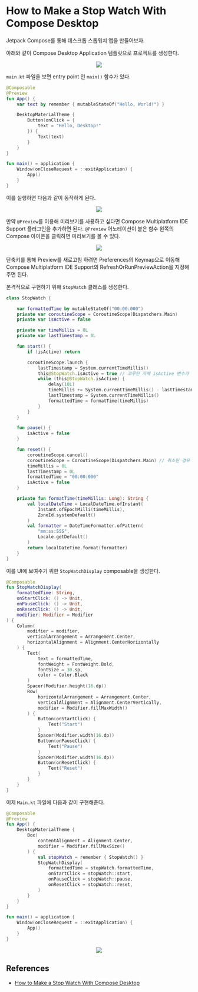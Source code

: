 # How to Make a Stop Watch With Compose Desktop

Jetpack Compose를 통해 데스크톱 스톱워치 앱을 만들어보자.

아래와 같이 Compose Desktop Application 템플릿으로 프로젝트를 생성한다.

<div align="center">
<img src="img/template.png">
</div>

`main.kt` 파일을 보면 entry point 인 `main()` 함수가 있다.

```kotlin
@Composable
@Preview
fun App() {
    var text by remember { mutableStateOf("Hello, World!") }

    DesktopMaterialTheme {
        Button(onClick = {
            text = "Hello, Desktop!"
        }) {
            Text(text)
        }
    }
}

fun main() = application {
    Window(onCloseRequest = ::exitApplication) {
        App()
    }
}
```

이를 실행하면 다음과 같이 동작하게 된다.

<div align="center">
<img src="img/button.gif">
</div>

만약 `@Preview`를 이용해 미리보기를 사용하고 싶다면 Compose Multiplatform IDE Support 플러그인을 추가하면 된다. `@Preview` 어노테이션이 붙은 함수 왼쪽의 Compose 아이콘을 클릭하면 미리보기를 볼 수 있다.

<div align="center">
<img src="img/preview.png">
</div>

단축키를 통해 Preview를 새로고침 하려면 Preferences의 Keymap으로 이동해 Compose Multiplatform IDE Support의 RefreshOrRunPreviewAction을 지정해주면 된다.

본격적으로 구현하기 위해 `StopWatch` 클래스를 생성한다.

```kotlin
class StopWatch {

    var formattedTime by mutableStateOf("00:00:000")
    private var coroutineScope = CoroutineScope(Dispatchers.Main)
    private var isActive = false

    private var timeMillis = 0L
    private var lastTimestamp = 0L

    fun start() {
        if (isActive) return

        coroutineScope.launch {
            lastTimestamp = System.currentTimeMillis()
            this@StopWatch.isActive = true // 코루틴 자체 isActive 변수가 있기 때문에 this 붙여준다.
            while (this@StopWatch.isActive) {
                delay(10L)
                timeMillis += System.currentTimeMillis() - lastTimestamp
                lastTimestamp = System.currentTimeMillis()
                formattedTime = formatTime(timeMillis)
            }
        }
    }

    fun pause() {
        isActive = false
    }

    fun reset() {
        coroutineScope.cancel()
        coroutineScope = CoroutineScope(Dispatchers.Main) // 취소된 경우 재사용할 수 없으므로 코루틴스코프 재할당
        timeMillis = 0L
        lastTimestamp = 0L
        formattedTime = "00:00:000"
        isActive = false
    }

    private fun formatTime(timeMillis: Long): String {
        val localDateTime = LocalDateTime.ofInstant(
            Instant.ofEpochMilli(timeMillis),
            ZoneId.systemDefault()
        )
        val formatter = DateTimeFormatter.ofPattern(
            "mm:ss:SSS",
            Locale.getDefault()
        )
        return localDateTime.format(formatter)
    }
}
```

이를 UI에 보여주기 위한 `StopWatchDisplay` composable을 생성한다.

```kotlin
@Composable
fun StopWatchDisplay(
    formattedTime: String,
    onStartClick: () -> Unit,
    onPauseClick: () -> Unit,
    onResetClick: () -> Unit,
    modifier: Modifier = Modifier
) {
    Column(
        modifier = modifier,
        verticalArrangement = Arrangement.Center,
        horizontalAlignment = Alignment.CenterHorizontally
    ) {
        Text(
            text = formattedTime,
            fontWeight = FontWeight.Bold,
            fontSize = 30.sp,
            color = Color.Black
        )
        Spacer(Modifier.height(16.dp))
        Row(
            horizontalArrangement = Arrangement.Center,
            verticalAlignment = Alignment.CenterVertically,
            modifier = Modifier.fillMaxWidth()
        ) {
            Button(onStartClick) {
                Text("Start")
            }
            Spacer(Modifier.width(16.dp))
            Button(onPauseClick) {
                Text("Pause")
            }
            Spacer(Modifier.width(16.dp))
            Button(onResetClick) {
                Text("Reset")
            }
        }
    }
}
```

이제 `Main.kt` 파일에 다음과 같이 구현해준다.

```kotlin
@Composable
@Preview
fun App() {
    DesktopMaterialTheme {
        Box(
            contentAlignment = Alignment.Center,
            modifier = Modifier.fillMaxSize()
        ) {
            val stopWatch = remember { StopWatch() }
            StopWatchDisplay(
                formattedTime = stopWatch.formattedTime,
                onStartClick = stopWatch::start,
                onPauseClick = stopWatch::pause,
                onResetClick = stopWatch::reset,
            )
        }
    }
}

fun main() = application {
    Window(onCloseRequest = ::exitApplication) {
        App()
    }
}
```

<div align="center">
<img src="img/result.gif">
</div>

## References

* [How to Make a Stop Watch With Compose Desktop](https://www.youtube.com/watch?v=Iw4qFryus4Q)